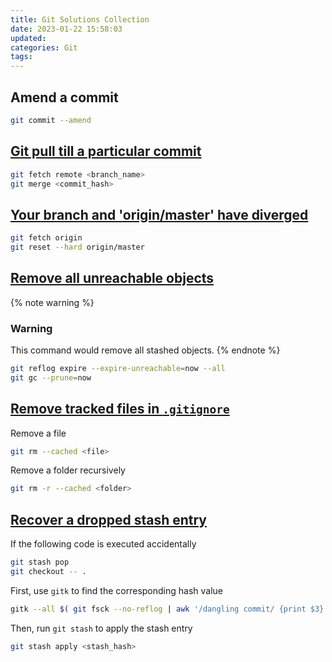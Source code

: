 ```yaml
---
title: Git Solutions Collection
date: 2023-01-22 15:58:03
updated:
categories: Git
tags:
---
```


## Amend a commit
``` bash
git commit --amend
```

## [Git pull till a particular commit](https://stackoverflow.com/questions/31462683/git-pull-till-a-particular-commit)
``` bash
git fetch remote <branch_name>
git merge <commit_hash>
```

## [Your branch and 'origin/master' have diverged](https://stackoverflow.com/questions/19864934/git-your-branch-and-origin-master-have-diverged-how-to-throw-away-local-com)
``` bash
git fetch origin
git reset --hard origin/master
```

## [Remove all unreachable objects](https://stackoverflow.com/questions/3765234/listing-and-deleting-git-commits-that-are-under-no-branch-dangling/4528593#4528593)
{% note warning %}
### Warning
This command would remove all stashed objects.
{% endnote %}
``` bash
git reflog expire --expire-unreachable=now --all
git gc --prune=now
```

<!-- more -->

## [Remove tracked files in `.gitignore`](https://stackoverflow.com/questions/1274057/how-do-i-make-git-forget-about-a-file-that-was-tracked-but-is-now-in-gitignore)
Remove a file
``` bash
git rm --cached <file>
```
Remove a folder recursively
``` bash
git rm -r --cached <folder>
```

## [Recover a dropped stash entry](https://stackoverflow.com/questions/89332/how-to-recover-a-dropped-stash-in-git)
If the following code is executed accidentally
``` bash
git stash pop
git checkout -- .
```
First, use `gitk` to find the corresponding hash value
``` bash
gitk --all $( git fsck --no-reflog | awk '/dangling commit/ {print $3}' )
```
Then, run `git stash` to apply the stash entry
``` bash
git stash apply <stash_hash>
```
